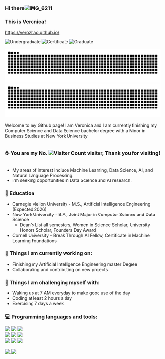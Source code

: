 ### Hi there![IMG_6211](https://github.com/user-attachments/assets/b2f66c40-cca3-474f-a7fd-eb7ac24a3894)
### This is Veronica! 

https://verozhao.github.io/ 

![Undergraduate](https://img.shields.io/badge/Undergraduate-NYU-purple) ![Certificate](https://img.shields.io/badge/Certificate-Cornell-yellow)  ![Graduate](https://img.shields.io/badge/Graduate-CMU-red)  

![github contribution grid snake animation](https://raw.githubusercontent.com/verozhao/verozhao/output/github-contribution-grid-snake-dark.svg#gh-dark-mode-only)
![github contribution grid snake animation](https://raw.githubusercontent.com/verozhao/verozhao/output/github-contribution-grid-snake.svg#gh-light-mode-only)


Welcome to my Github page! I am Veronica and I am currently finishing my Computer Science and Data Science bachelor degree with a Minor in Business Studies at New York University

<div style="display: flex; align-items: center; gap: 4px;">
  
### ☕  You are my No. <img src="https://profile-counter.glitch.me/ziqiveronica/count.svg" alt="Visitor Count" style="height: 1em;"/> visitor, Thank you for visiting!
</div>

- My areas of interest include Machine Learning, Data Science, AI, and Natural Language Processing.
- I'm seeking opportunities in Data Science and AI research.

### 📖 Education
- Carnegie Mellon University - M.S., Artificial Intelligence Engineering (Expected 2026)
- New York University - B.A., Joint Major in Computer Science and Data Science
  - Dean's List all semesters, Women in Science Scholar, University Honors Scholar, Founders Day Award
- Cornell University - Break Through AI Fellow, Certificate in Machine Learning Foundations

### 🌱 **Things I am currently working on:**
- Finishing my Artificial Intelligence Engineering master Degree
- Collaborating and contributing on new projects

### :muscle: **Things I am challenging myself with:**
- Waking up at 7 AM everyday to make good use of the day
- Coding at least 2 hours a day
- Exercising 7 days a week

### :computer: **Programming languages and tools:**
<p>
<code><img width="10%" src="https://www.vectorlogo.zone/logos/java/java-ar21.svg"></code>
<code><img width="10%" src="https://www.vectorlogo.zone/logos/python/python-official.svg"></code>
<code><img width="8%" src="https://www.vectorlogo.zone/logos/r-project/r-project-official.svg"></code>
<br />
<code><img width="10%" src="https://www.vectorlogo.zone/logos/mysql/mysql-ar21.svg"></code>
<code><img width="10%" src="https://www.vectorlogo.zone/logos/mongodb/mongodb-ar21.svg"></code>
<code><img width="10%" src="https://www.vectorlogo.zone/logos/git-scm/git-scm-ar21.svg"></code>
<br />
<code><img width="10%" src="https://www.vectorlogo.zone/logos/tensorflow/tensorflow-ar21.svg"></code>
<code><img width="10%" src="https://www.vectorlogo.zone/logos/pytorch/pytorch-ar21.svg"></code>
<code><img width="10%" src="https://www.vectorlogo.zone/logos/javascript/javascript-ar21~alt.svg"></code>
</p>

<a href="https://github.com/verozhao/github-readme-stats">
  <img height=179.5 align="center" src="https://github-readme-stats-eight-theta.vercel.app/api?username=verozhao&show=prs_merged,prs_merged_percentage,reviews,discussions_started,discussions_answered,prs_merged,prs_merged_percentage&show_icons=true&theme=radical&show=reviews&include_all_commits=true&count_private=true&border_radius=4.5&hide=stars" />
</a>
<a href="https://github.com/verozhao/convoychat">
  <img height=179.5 align="center" src="https://github-readme-stats.vercel.app/api/top-langs/?username=verozhao&hide_progress=true&theme=radical&hide=jupyternotebook&count_private=true&langs_count=20&border_radius=4.5" />
</a>

</div>
